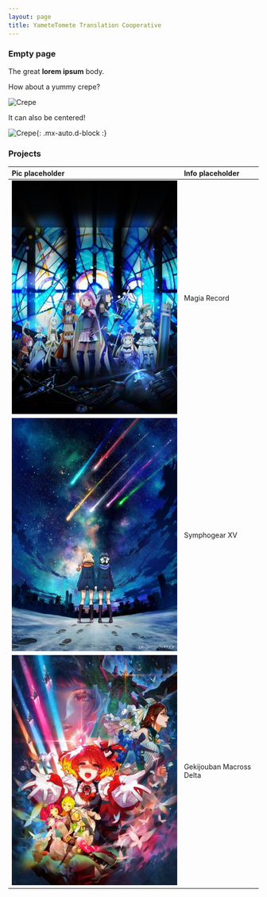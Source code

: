 ```yaml
---
layout: page
title: YameteTomete Translation Cooperative
---
```


### Empty page

The great **lorem ipsum** body.

How about a yummy crepe?

![Crepe](https://s3-media3.fl.yelpcdn.com/bphoto/cQ1Yoa75m2yUFFbY2xwuqw/348s.jpg)

It can also be centered!

![Crepe](https://s3-media3.fl.yelpcdn.com/bphoto/cQ1Yoa75m2yUFFbY2xwuqw/348s.jpg){: .mx-auto.d-block :}

### Projects

| Pic placeholder | Info placeholder |
| :--- | :--- |
| ![Magia Record](assets/img/magia-record.jpg) | Magia Record |
| ![Symphogear XV](assets/img/symphogear-xv.jpg) | Symphogear XV |
| ![Gekijouban Macross Delta](assets/img/macross_delta_movie.jpg) | Gekijouban Macross Delta |
